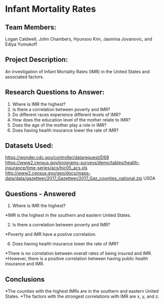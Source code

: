 # Infant Mortality Rates


## Team Members:

Logan Caldwell, John Chambers, Hyunsoo Kim, Jasmina Jovanovic, and Ediya Yumukoff

## Project Description:

An investigation of Infant Mortality Rates (IMR) in the United States and associated factors. 

## Research Questions to Answer:

1) Where is IMR the highest?
2) Is there a correlation between poverty and IMR?
3) Do different races experience different levels of IMR?
4) How does the education level of the mother relate to IMR?
5) Does the age of the mother play a role in IMR?
6) Does having health insurance lower the rate of IMR?

## Datasets Used:

https://wonder.cdc.gov/controller/datarequest/D69
https://www2.census.gov/programs-surveys/demo/tables/health-insurance/time-series/acs/hic05_acs.xls
http://www2.census.gov/geo/docs/maps-data/data/gazetteer/2017_Gazetteer/2017_Gaz_counties_national.zip
USDA

## Questions - Answered

1) Where is IMR the highest?

*IMR is the highest in the southern and eastern United States.


2) Is there a correlation between poverty and IMR?

*Poverty and IMR have a postive correlation.


6) Does having health insurance lower the rate of IMR?

*There is no correlation between overall rates of being insured and IMR.
*However, there is a positive correlation between having public health insurance and IMR.

## Conclusions

*The counties with the highest IMRs are in the southern and eastern United States.
*The factors with the strongest correlations with IMR are x, y, and z.
